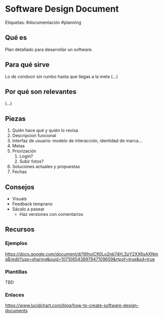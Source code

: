 # Software Design Document
Etiquetas: #documentación #planning

## Qué es
Plan detallado para desarrollar un software.

## Para qué sirve
Lo de conducir sin rumbo hasta que llegas a la meta (...)

## Por qué son relevantes
(...)

## Piezas
1. Quién hace qué y quién lo revisa
2. Descripcion funcional
3. Interfaz de usuario: modelo de interacción, identidad de marca...
4. Metas
5. Priorización
	1. Login?
	2. Subir fotos?
6. Soluciones actuales y propuestas
7. Fechas

## Consejos
- Visuals
- Feedback temprano
- Sácalo a pasear
	- Haz versiones con comentarios

## Recursos

### Ejemplos
https://docs.google.com/document/d/19IhojCfl0Lo2nb74H_5zY2XX6sAXNmqB/edit?usp=sharing&ouid=107106543897947109659&rtpof=true&sd=true

### Plantillas
TBD

### Enlaces
https://www.lucidchart.com/blog/how-to-create-software-design-documents